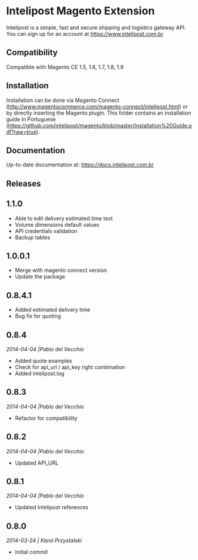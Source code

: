 # Intelipost Magento Extension

Intelipost is a simple, fast and secure shipping and logistics gateway API. You can sign up for an account at https://www.intelipost.com.br


Compatibility
--------------------
Compatible with Magento CE 1.5, 1.6, 1.7, 1.8, 1.9


Installation
--------------------
Installation can be done via Magento Connect (http://www.magentocommerce.com/magento-connect/intelipost.html) or by directly inserting the Magento plugin. This folder contains an installation guide in Portuguese (https://github.com/intelipost/magento/blob/master/Installation%20Guide.pdf?raw=true). 


Documentation
--------------------
Up-to-date documentation at: https://docs.intelipost.com.br


Releases
--------------------
## 1.1.0
- Able to edit delivery estimated time text
- Volume dimensions default values
- API credentials validation
- Backup tables


## 1.0.0.1
- Merge with magento connect version
- Update the package

## 0.8.4.1
- Added estimated delivery time
- Bug fix for quoting

## 0.8.4
*2014-04-04 |Pablo del Vecchio*

- Added quote examples
- Check for api_url / api_key right combination
- Added intelipost.log

## 0.8.3
*2014-04-04 |Pablo del Vecchio*

- Refactor for compatibility

## 0.8.2
*2014-04-04 |Pablo del Vecchio*

- Updated API_URL

## 0.8.1
*2014-04-04 |Pablo del Vecchio*

- Updated Intelipost references

## 0.8.0
*2014-03-24 | Karol Przystalski*

- Initial commit
